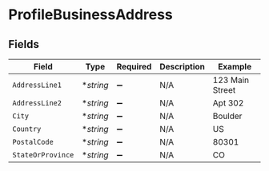 # ProfileBusinessAddress


## Fields

| Field              | Type               | Required           | Description        | Example            |
| ------------------ | ------------------ | ------------------ | ------------------ | ------------------ |
| `AddressLine1`     | **string*          | :heavy_minus_sign: | N/A                | 123 Main Street    |
| `AddressLine2`     | **string*          | :heavy_minus_sign: | N/A                | Apt 302            |
| `City`             | **string*          | :heavy_minus_sign: | N/A                | Boulder            |
| `Country`          | **string*          | :heavy_minus_sign: | N/A                | US                 |
| `PostalCode`       | **string*          | :heavy_minus_sign: | N/A                | 80301              |
| `StateOrProvince`  | **string*          | :heavy_minus_sign: | N/A                | CO                 |